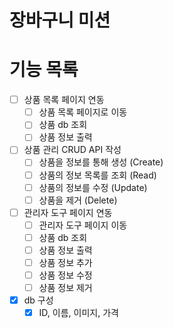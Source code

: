 # 장바구니 미션

# 기능 목록
- [ ] 상품 목록 페이지 연동
    - [ ] 상품 목록 페이지로 이동
    - [ ] 상품 db 조회
    - [ ] 상품 정보 출력

- [ ] 상품 관리 CRUD API 작성
    - [ ] 상품을 정보를 통해 생성 (Create)
    - [ ] 상품의 정보 목록를 조회 (Read)
    - [ ] 상품의 정보를 수정 (Update)
    - [ ] 상품을 제거 (Delete)

- [ ] 관리자 도구 페이지 연동
  - [ ] 관리자 도구 페이지 이동
  - [ ] 상품 db 조회
  - [ ] 상품 정보 출력
  - [ ] 상품 정보 추가
  - [ ] 상품 정보 수정
  - [ ] 상품 정보 제거

- [x] db 구성
  - [x] ID, 이름, 이미지, 가격
